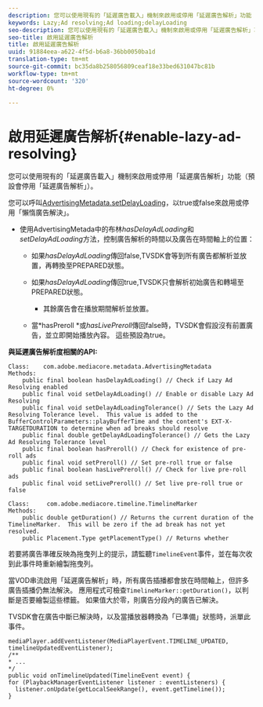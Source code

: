 ```yaml
---
description: 您可以使用現有的「延遲廣告載入」機制來啟用或停用「延遲廣告解析」功能（預設會停用「延遲廣告解析」）。
keywords: Lazy;Ad resolving;Ad loading;delayLoading
seo-description: 您可以使用現有的「延遲廣告載入」機制來啟用或停用「延遲廣告解析」功能（預設會停用「延遲廣告解析」）。
seo-title: 啟用延遲廣告解析
title: 啟用延遲廣告解析
uuid: 91884eea-a622-4f5d-b6a8-36bb0050ba1d
translation-type: tm+mt
source-git-commit: bc35da8b258056809ceaf18e33bed631047bc81b
workflow-type: tm+mt
source-wordcount: '320'
ht-degree: 0%

---
```



# 啟用延遲廣告解析{#enable-lazy-ad-resolving}

您可以使用現有的「延遲廣告載入」機制來啟用或停用「延遲廣告解析」功能（預設會停用「延遲廣告解析」）。

您可以呼叫[AdvertisingMetadata.setDelayLoading](https://help.adobe.com/en_US/primetime/api/psdk/javadoc_2.4/com/adobe/mediacore/metadata/AdvertisingMetadata.html#setDelayAdLoading-boolean-)，以true或false來啟用或停用「懶惰廣告解決」。

* 使用AdvertisingMetada中的布林&#x200B;*hasDelayAdLoading*&#x200B;和&#x200B;*setDelayAdLoading*&#x200B;方法，控制廣告解析的時間以及廣告在時間軸上的位置：

   * 如果&#x200B;*hasDelayAdLoading*&#x200B;傳回false,TVSDK會等到所有廣告都解析並放置，再轉換至PREPARED狀態。
   * 如果&#x200B;*hasDelayAdLoading*&#x200B;傳回true,TVSDK只會解析初始廣告和轉場至PREPARED狀態。

      * 其餘廣告會在播放期間解析並放置。
   * 當*hasPreroll *或&#x200B;*hasLivePreroll*&#x200B;傳回false時，TVSDK會假設沒有前置廣告，並立即開始播放內容。 這些預設為true。


**與延遲廣告解析度相關的API:**

```
Class:    com.adobe.mediacore.metadata.AdvertisingMetadata 
Methods: 
    public final boolean hasDelayAdLoading() // Check if Lazy Ad Resolving enabled 
    public final void setDelayAdLoading() // Enable or disable Lazy Ad Resolving 
    public final void setDelayAdLoadingTolerance() // Sets the Lazy Ad Resolving Tolerance level.  This value is added to the BufferControlParameters::playBufferTime and the content's EXT-X-TARGETDURATION to determine when ad breaks should resolve 
    public final double getDelayAdLoadingTolerance() // Gets the Lazy Ad Resolving Tolerance level 
    public final boolean hasPreroll() // Check for existence of pre-roll ads 
    public final void setPreroll() // Set pre-roll true or false 
    public final boolean hasLivePreroll() // Check for live pre-roll ads 
    public final void setLivePreroll() // Set live pre-roll true or false

Class:     com.adobe.mediacore.timeline.TimelineMarker 
Methods: 
    public double getDuration() // Returns the current duration of the TimelineMarker.  This will be zero if the ad break has not yet resolved. 
    public Placement.Type getPlacementType() // Returns whether
```

若要將廣告準確反映為拖曳列上的提示，請監聽`TimelineEvent`事件，並在每次收到此事件時重新繪製拖曳列。

當VOD串流啟用「延遲廣告解析」時，所有廣告插播都會放在時間軸上，但許多廣告插播仍無法解決。 應用程式可檢查`TimelineMarker::getDuration()`，以判斷是否要繪製這些標籤。 如果值大於零，則廣告分段內的廣告已解決。

TVSDK會在廣告中斷已解決時，以及當播放器轉換為「已準備」狀態時，派單此事件。

```
mediaPlayer.addEventListener(MediaPlayerEvent.TIMELINE_UPDATED, timelineUpdatedEventListener); 
/** 
* ... 
*/ 
public void onTimelineUpdated(TimelineEvent event) { 
for (PlaybackManagerEventListener listener : eventListeners) { 
  listener.onUpdate(getLocalSeekRange(), event.getTimeline()); 
}
```
